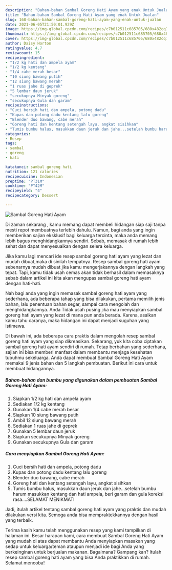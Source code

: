 ```yaml
---
description: "Bahan-bahan Sambal Goreng Hati Ayam yang enak Untuk Jualan"
title: "Bahan-bahan Sambal Goreng Hati Ayam yang enak Untuk Jualan"
slug: 168-bahan-bahan-sambal-goreng-hati-ayam-yang-enak-untuk-jualan
date: 2021-06-05T21:50:01.929Z
image: https://img-global.cpcdn.com/recipes/c7b012511c685705/680x482cq70/sambal-goreng-hati-ayam-foto-resep-utama.jpg
thumbnail: https://img-global.cpcdn.com/recipes/c7b012511c685705/680x482cq70/sambal-goreng-hati-ayam-foto-resep-utama.jpg
cover: https://img-global.cpcdn.com/recipes/c7b012511c685705/680x482cq70/sambal-goreng-hati-ayam-foto-resep-utama.jpg
author: Daisy Horton
ratingvalue: 4.7
reviewcount: 15
recipeingredient:
- "1/2 kg hati dan ampela ayam"
- "1/2 kg kentang"
- "1/4 cabe merah besar"
- "10 siung bawang putih"
- "12 siung bawang merah"
- "1 ruas jahe di geprek"
- "5 lembar daun jeruk"
- "secukupnya Minyak goreng"
- "secukupnya Gula dan garam"
recipeinstructions:
- "Cuci bersih hati dan ampela, potong dadu"
- "Kupas dan potong dadu kentang lalu goreng"
- "Blender duo bawang, cabe merah"
- "Goreng hati dan kentang setengah layu, angkat sisihkan"
- "Tumis bumbu halus, masukkan daun jeruk dan jahe...setelah bumbu harum masukkan kentang dan hati ampela, beri garam dan gula koreksi rasa....SELAMAT MENIKMATI"
categories:
- Resep
tags:
- sambal
- goreng
- hati

katakunci: sambal goreng hati 
nutrition: 121 calories
recipecuisine: Indonesian
preptime: "PT31M"
cooktime: "PT42M"
recipeyield: "4"
recipecategory: Dessert

---
```



![Sambal Goreng Hati Ayam](https://img-global.cpcdn.com/recipes/c7b012511c685705/680x482cq70/sambal-goreng-hati-ayam-foto-resep-utama.jpg)

Di zaman  sekarang , kamu memang dapat membeli hidangan siap saji tanpa mesti repot membuatnya terlebih dahulu. Namun, bagi anda yang ingin memberikan sajian eksklusif bagi keluarga tercinta, maka anda memang lebih bagus menghidangkannya sendiri. Sebab, memasak di rumah lebih sehat dan dapat menyesuaikan dengan selera keluarga.

Jika kamu lagi mencari ide resep sambal goreng hati ayam yang lezat dan mudah dibuat,maka di sinilah tempatnya. Resep sambal goreng hati ayam  sebenarnya mudah dibuat jika kamu mengerjakannya dengan langkah yang tepat. Tapi, kamu tidak usah cemas akan tidak berhasil dalam memasaknya 
sebab dalam artikel ini kita akan mengupas sambal goreng hati ayam dengan hati-hati.  



Nah bagi anda yang ingin memasak sambal goreng hati ayam yang sederhana, ada beberapa tahap yang bisa dilakukan, pertama memilih jenis bahan, lalu penentuan bahan segar, sampai cara mengolah dan menghidangkannya. Anda Tidak usah pusing jika mau menyiapkan sambal goreng hati ayam yang lezat di mana pun anda berada. Karena, asalkan kamu  tahu caranya, maka hidangan ini dapat menjadi suguhan yang istimewa.

Di bawah ini, ada beberapa cara praktis  dalam mengolah resep sambal goreng hati ayam yang siap dikreasikan. Sekarang, yuk kita coba ciptakan sambal goreng hati ayam sendiri di rumah. Tetap berbahan yang sederhana, sajian ini bisa memberi manfaat dalam membantu menjaga kesehatan tubuhmu sekeluarga. Anda dapat membuat Sambal Goreng Hati Ayam memakai 9 jenis bahan dan 5 langkah pembuatan. Berikut ini cara untuk membuat hidangannya.

<!--inarticleads1-->

##### Bahan-bahan dan bumbu yang digunakan dalam pembuatan Sambal Goreng Hati Ayam:

1. Siapkan 1/2 kg hati dan ampela ayam
1. Sediakan 1/2 kg kentang
1. Gunakan 1/4 cabe merah besar
1. Siapkan 10 siung bawang putih
1. Ambil 12 siung bawang merah
1. Sediakan 1 ruas jahe di geprek
1. Gunakan 5 lembar daun jeruk
1. Siapkan secukupnya Minyak goreng
1. Gunakan secukupnya Gula dan garam




<!--inarticleads2-->

##### Cara menyiapkan Sambal Goreng Hati Ayam:

1. Cuci bersih hati dan ampela, potong dadu
1. Kupas dan potong dadu kentang lalu goreng
1. Blender duo bawang, cabe merah
1. Goreng hati dan kentang setengah layu, angkat sisihkan
1. Tumis bumbu halus, masukkan daun jeruk dan jahe...setelah bumbu harum masukkan kentang dan hati ampela, beri garam dan gula koreksi rasa....SELAMAT MENIKMATI




Jadi, itulah artikel tentang  sambal goreng hati ayam  yang praktis dan mudah dilakukan versi kita. Semoga anda bisa mempraktekkannya dengan hasil yang terbaik. 

Terima kasih kamu telah menggunakan resep yang kami tampilkan di halaman ini. Besar harapan kami, cara membuat  Sambal Goreng Hati Ayam yang mudah di atas dapat membantu Anda menyiapkan masakan yang sedap untuk keluarga/teman ataupun menjadi ide bagi Anda yang berkeinginan untuk berjualan makanan. Bagaimana? Gampang kan? Itulah resep sambal goreng hati ayam yang bisa Anda praktikkan di rumah. Selamat mencoba!

